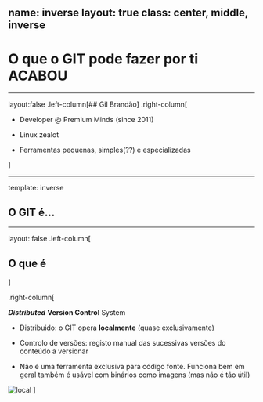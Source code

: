 name: inverse
layout: true
class: center, middle, inverse
---

# O que o GIT pode fazer por ti ACABOU

---

layout:false
.left-column[## Gil Brandão]
.right-column[

- Developer @ Premium Minds (since 2011)

- Linux zealot

- Ferramentas pequenas, simples(??) e especializadas

]

---
template: inverse
## O GIT é...
---

layout: false
.left-column[
  ## O que é
  ]

.right-column[

**_Distributed_** **Version Control** System

- Distribuido: o GIT opera **localmente** (quase exclusivamente)


- Controlo de versões: registo manual das sucessivas versões do conteúdo a
  versionar

- Não é uma ferramenta exclusiva para código fonte. Funciona bem em
  geral também é usável com binários como imagens (mas não é tão útil)


![local](images/local.png)
]




